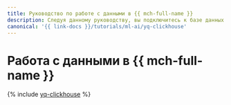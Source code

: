 ```yaml
---
title: Руководство по работе с данными в {{ mch-full-name }}
description: Следуя данному руководству, вы подключитесь к базе данных {{ mch-full-name }} и выполните запросы к ней из ноутбука {{ jlab }}Lab с помощью {{ yq-full-name }}.
canonical: '{{ link-docs }}/tutorials/ml-ai/yq-clickhouse'
---
```


# Работа с данными в {{ mch-full-name }}

{% include [yq-clickhouse](../../_tutorials/ml-ai/yq-clickhouse.md) %}